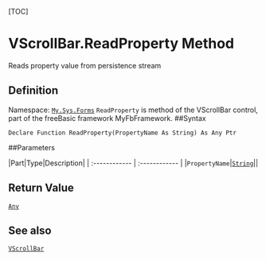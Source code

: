 [TOC]
# VScrollBar.ReadProperty Method
Reads property value from persistence stream
## Definition
Namespace: [`My.Sys.Forms`](My.Sys.Forms.md)
`ReadProperty` is method of the VScrollBar control, part of the freeBasic framework MyFbFramework.
##Syntax
```freeBasic
Declare Function ReadProperty(PropertyName As String) As Any Ptr
```

##Parameters

|Part|Type|Description|
| :------------ | :------------ |
|`PropertyName`|[`String`]("https://www.freebasic.net/wiki/KeyPgString")||

## Return Value
[`Any`]("https://www.freebasic.net/wiki/KeyPgAny")
## See also
[`VScrollBar`](VScrollBar.md)
